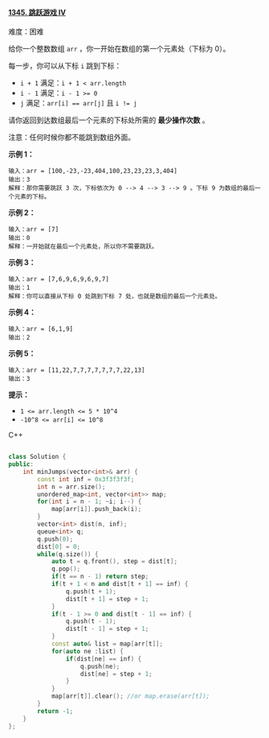 #### [1345. 跳跃游戏 IV](https://leetcode-cn.com/problems/jump-game-iv/)

难度：困难

给你一个整数数组 `arr` ，你一开始在数组的第一个元素处（下标为 0）。

每一步，你可以从下标 `i` 跳到下标：

- `i + 1` 满足：`i + 1 < arr.length`
- `i - 1` 满足：`i - 1 >= 0`
- `j` 满足：`arr[i] == arr[j]` 且 `i != j`

请你返回到达数组最后一个元素的下标处所需的 **最少操作次数** 。

注意：任何时候你都不能跳到数组外面。

 

**示例 1：**

```
输入：arr = [100,-23,-23,404,100,23,23,23,3,404]
输出：3
解释：那你需要跳跃 3 次，下标依次为 0 --> 4 --> 3 --> 9 。下标 9 为数组的最后一个元素的下标。
```

**示例 2：**

```
输入：arr = [7]
输出：0
解释：一开始就在最后一个元素处，所以你不需要跳跃。
```

**示例 3：**

```
输入：arr = [7,6,9,6,9,6,9,7]
输出：1
解释：你可以直接从下标 0 处跳到下标 7 处，也就是数组的最后一个元素处。
```

**示例 4：**

```
输入：arr = [6,1,9]
输出：2
```

**示例 5：**

```
输入：arr = [11,22,7,7,7,7,7,7,7,22,13]
输出：3
```

 

**提示：**

- `1 <= arr.length <= 5 * 10^4`
- `-10^8 <= arr[i] <= 10^8`



C++

```c++

class Solution {
public:
    int minJumps(vector<int>& arr) {
        const int inf = 0x3f3f3f3f;
        int n = arr.size();
        unordered_map<int, vector<int>> map;
        for(int i = n - 1; ~i; i--) {
            map[arr[i]].push_back(i);
        }
        vector<int> dist(n, inf);
        queue<int> q;
        q.push(0);
        dist[0] = 0;
        while(q.size()) {
            auto t = q.front(), step = dist[t];
            q.pop();
            if(t == n - 1) return step;
            if(t + 1 < n and dist[t + 1] == inf) {
                q.push(t + 1);
                dist[t + 1] = step + 1;
            }
            if(t - 1 >= 0 and dist[t - 1] == inf) {
                q.push(t - 1);
                dist[t - 1] = step + 1;
            }
            const auto& list = map[arr[t]];
            for(auto ne :list) {
                if(dist[ne] == inf) {
                    q.push(ne);
                    dist[ne] = step + 1;
                }
            }
            map[arr[t]].clear(); //or map.erase(arr[t]);
        }
        return -1;
    }
};
```

